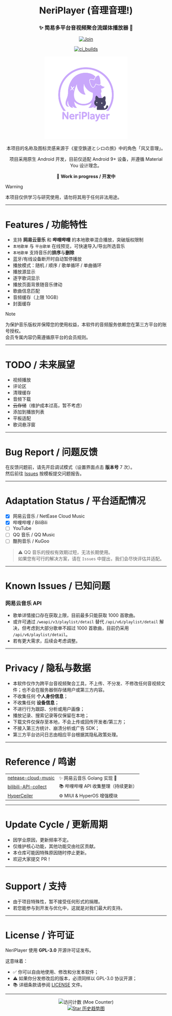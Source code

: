 <h1 align="center">NeriPlayer (音理音理!)</h1>

<div align="center">

<h3>✨ 简易多平台音视频聚合流媒体播放器 🎵</h3>

<p>
  <a href="https://t.me/ouom_pub">
    <img alt="Join" src="https://img.shields.io/badge/Telegram-@ouom__pub-blue" />
  </a>
</p>

<p>
  <a href="https://t.me/neriplayer_ci">
    <img alt="ci_builds" src="https://img.shields.io/badge/CI_Builds-@neriplayer__ci-orange" />
  </a>
</p>

<p>
  <img src="icon/neriplayer.svg" width="260" alt="NeriPlayer logo" />
</p>

<p>
本项目的名称及图标灵感来源于《星空鉄道とシロの旅》中的角色「风又音理」。
</p>

<p>
项目采用原生 Android 开发，目前仅适配 Android 9+ 设备，并遵循 Material You 设计理念。
</p>

🚧 **Work in progress / 开发中**

</div>

> [!WARNING]  
> 本项目仅供学习与研究使用，请勿将其用于任何非法用途。

---

# Features / 功能特性
- 支持 **网易云音乐** 和 **哔哩哔哩** 的本地歌单混合播放，突破版权限制
- `本地歌单` 与 `平台歌单` 在线预览，可快速导入/导出所选音乐
- `本地歌单` 支持音乐的**排序**与**删除**
- 蓝牙/有线设备断开时自动暂停播放
- 播放模式：随机 / 顺序 / 歌单循环 / 单曲循环
- 播放源显示
- 逐字歌词显示
- 播放页面背景随音乐律动
- 歌曲信息匹配
- 音频缓存（上限 10GB）
- 封面缓存

> [!NOTE]  
> 为保护音乐版权并保障您的使用权益，本软件的音频服务依赖您在第三方平台的账号授权。  
> 会员专属内容仍需遵循原平台的会员规则。

---

# TODO / 未来展望
- 视频播放
- 评论区
- 清理缓存
- 音频下载
- ~~云存储~~（维护成本过高，暂不考虑）
- 添加到播放列表
- 平板适配
- 歌词悬浮窗

---

# Bug Report / 问题反馈
在反馈问题前，请先开启调试模式（设置界面点击 **版本号** 7 次）。  
然后前往 [Issues](https://github.com/cwuom/NeriPlayer/issues) 按模板提交问题报告。

---

# Adaptation Status / 平台适配情况
- [x] 网易云音乐 / NetEase Cloud Music
- [x] 哔哩哔哩 / BiliBili
- [ ] YouTube
- [ ] QQ 音乐 / QQ Music
- [ ] 酷狗音乐 / KuGoo

> ⚠️ QQ 音乐的授权有效期过短，无法长期使用。  
> 如果您有可行的解决方案，请在 `Issues` 中提出，我们会尽快评估并适配。

---

# Known Issues / 已知问题
### 网易云音乐 API
- 歌单详情接口存在获取上限，目前最多只能获取 1000 首歌曲。
- 或许可通过 `/weapi/v3/playlist/detail` 替代 `/api/v6/playlist/detail` 解决，但考虑到大部分歌单不超过 1000 首歌曲，目前仍采用 `/api/v6/playlist/detail`。
- 若有更大需求，后续会考虑调整。

---

# Privacy / 隐私与数据
- 本软件仅作为跨平台音视频聚合工具，不上传、不分发、不修改任何音视频文件；也不会在服务器侧存储用户或第三方内容。
- 不收集任何 **个人身份信息**；
- 不收集任何 **设备信息**；
- 不进行行为跟踪、分析或用户画像；
- 播放记录、搜索记录等仅保留在本地；
- 下载文件仅保存至本地，不会上传或回传开发者/第三方；
- 不接入第三方统计、崩溃分析或广告 SDK；
- 第三方平台访问日志由相应平台根据其隐私政策处理。

---

# Reference / 鸣谢
<table>
<tr>
  <td><a href="https://github.com/chaunsin/netease-cloud-music">netease-cloud-music</a></td>
  <td>✨ 网易云音乐 Golang 实现 🎵</td>
</tr>
<tr>
  <td><a href="https://github.com/SocialSisterYi/bilibili-API-collect">bilibili-API-collect</a></td>
  <td>📚 哔哩哔哩 API 收集整理（持续更新）</td>
</tr>
<tr>
  <td><a href="https://github.com/ReChronoRain/HyperCeiler">HyperCeiler</a></td>
  <td>⚙️ MIUI & HyperOS 增强模块</td>
</tr>
</table>

---

# Update Cycle / 更新周期
- 因学业原因，更新频率不定。
- 仅维护核心功能，其他功能交由社区贡献。
- 本仓库可能因特殊原因随时停止更新。
- 欢迎大家提交 PR！

---

# Support / 支持
- 由于项目特殊性，暂不接受任何形式的捐赠。
- 若您能参与到开发与优化中，这就是对我们最大的支持。  

---

# License / 许可证
NeriPlayer 使用 **GPL-3.0** 开源许可证发布。

这意味着：
- ✅ 你可以自由地使用、修改和分发本软件；
- ⚠️ 如果你分发修改后的版本，必须同样以 GPL-3.0 协议开源；
- 📚 详细条款请参阅 [LICENSE](./LICENSE) 文件。  

---
<p align="center">
  <img src="https://moe-counter.lxchapu.com/:neriplayer?theme=moebooru" alt="访问计数 (Moe Counter)">
  <br/>
  <a href="https://starchart.cc/cwuom/NeriPlayer">
    <img src="https://starchart.cc/cwuom/NeriPlayer.svg" alt="Star 历史趋势图">
  </a>
</p>

